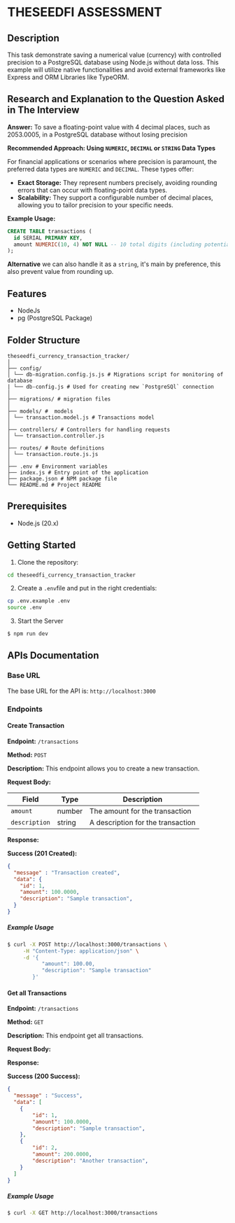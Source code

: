 # THESEEDFI ASSESSMENT 

## Description

This task demonstrate saving a numerical value (currency) with controlled precision 
to a PostgreSQL database using Node.js without data loss. This example will utilize native functionalities
and avoid external frameworks like Express and ORM Libraries like TypeORM.</p>

## Research and Explanation to the Question Asked in The Interview

**Answer:** To save a floating-point value with 4 decimal places, such as 2053.0005, 
in a PostgreSQL database without losing precision 

**Recommended Approach: Using `NUMERIC`, `DECIMAL` or `STRING` Data Types** 

For financial applications or scenarios where precision is paramount, the preferred data types are `NUMERIC` and `DECIMAL`. These types offer:

- **Exact Storage:** They represent numbers precisely, avoiding rounding errors that can occur with floating-point data types.
- **Scalability:** They support a configurable number of decimal places, allowing you to tailor precision to your specific needs.

**Example Usage:**

```sql
CREATE TABLE transactions (
  id SERIAL PRIMARY KEY,
  amount NUMERIC(10, 4) NOT NULL -- 10 total digits (including potential sign), 4 decimal places
);
```
**Alternative** we can also handle it as a `string`, it's main by preference, this also prevent value from rounding up.

## Features

- NodeJs
- pg (PostgreSQL Package)

## Folder Structure

    theseedfi_currency_transaction_tracker/
    │
    ├── config/
    │ └── db-migration.config.js.js # Migrations script for monitoring of database
    | └── db-config.js # Used for creating new `PostgreSQl` connection
    │
    ├── migrations/ # migration files
    │
    ├── models/ #  models
    │ └── transaction.model.js # Transactions model
    │
    ├── controllers/ # Controllers for handling requests
    │ └── transaction.controller.js
    │
    ├── routes/ # Route definitions
    │ └── transaction.route.js.js
    │
    ├── .env # Environment variables
    ├── index.js # Entry point of the application
    ├── package.json # NPM package file
    └── README.md # Project README

## Prerequisites

- Node.js (20.x)

## Getting Started

1. Clone the repository:

```bash
cd theseedfi_currency_transaction_tracker
```

2. Create a `.env`file and put in the right credentials:

```bash
cp .env.example .env
source .env
```

3. Start the Server
  
```bash
$ npm run dev
```

## APIs Documentation

### Base URL

The base URL for the API is: `http://localhost:3000`

### Endpoints

#### Create Transaction

**Endpoint:** `/transactions`

**Method:** `POST`

**Description:** This endpoint allows you to create a new transaction.

**Request Body:**

| Field         | Type   | Description                      |
|---------------|--------|----------------------------------|
| `amount`      | number | The amount for the transaction   |
| `description` | string | A description for the transaction|

**Response:**

**Success (201 Created):**

```json
{
  "message" : "Transaction created",
  "data": {
    "id": 1,
    "amount": 100.0000,
    "description": "Sample transaction",
  }
}
```

##### Example Usage
```bash
$ curl -X POST http://localhost:3000/transactions \
     -H "Content-Type: application/json" \
     -d '{
           "amount": 100.00,
           "description": "Sample transaction"
        }'
```

#### Get all Transactions

**Endpoint:** `/transactions`

**Method:** `GET`

**Description:** This endpoint get all transactions.

**Request Body:**


**Response:**

**Success (200 Success):**

```json
{
  "message" : "Success",
  "data": [
    {
        "id": 1,
        "amount": 100.0000,
        "description": "Sample transaction",
    },
    {
        "id": 2,
        "amount": 200.0000,
        "description": "Another transaction",
    }
  ]
}
```

##### Example Usage
```bash
$ curl -X GET http://localhost:3000/transactions
```